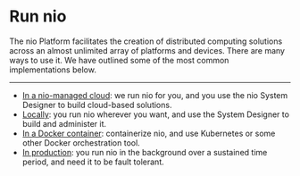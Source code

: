 # Run nio

The nio Platform facilitates the creation of distributed computing solutions across an almost unlimited array of platforms and devices. There are many ways to use it. We have outlined some of the most common implementations below.

---

* [In a nio-managed cloud](/running-nio/in-the-cloud.md): we run nio for you, and you use the nio System Designer to build cloud-based solutions.
* [Locally](/running-nio/locally.md): you run nio wherever you want, and use the System Designer to build and administer it.
* [In a Docker container](/running-nio/docker.md): containerize nio, and use Kubernetes or some other Docker orchestration tool.
* [In production](/running-nio/long-running.md): you run nio in the background over a sustained time period, and need it to be fault tolerant.
